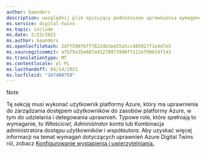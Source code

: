 ```yaml
---
author: baanders
description: uwzględnij plik opisujący podniesione uprawnienia wymagane w niektórych krokach zarządzania
ms.service: digital-twins
ms.topic: include
ms.date: 2/23/2021
ms.author: baanders
ms.openlocfilehash: 2dff590fbff7822db3ee55a5cc485927f1e4d7e5
ms.sourcegitcommit: afb79a35e687a91270973990ff111ef90634f142
ms.translationtype: MT
ms.contentlocale: pl-PL
ms.lasthandoff: 04/14/2021
ms.locfileid: "107480759"
---
```

>[!NOTE]
> Tę sekcję musi wykonać użytkownik platformy Azure, który ma uprawnienia do zarządzania dostępem użytkowników do zasobów platformy Azure, w tym do udzielania i delegowania uprawnień. Typowe role, które spełniają to wymaganie, to *Właściciel,* *Administrator konta* lub Kombinacja administratora dostępu *użytkowników* i *współautora.* Aby uzyskać więcej informacji na temat wymagań dotyczących uprawnień Azure Digital Twins ról, zobacz [Konfigurowanie wystąpienia i uwierzytelniania.](../articles/digital-twins/how-to-set-up-instance-portal.md#prerequisites-permission-requirements)
